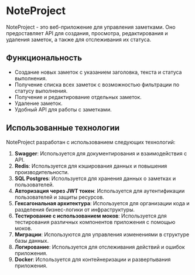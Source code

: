 # NoteProject

NoteProject - это веб-приложение для управления заметками. Оно предоставляет API для создания, просмотра, редактирования и удаления заметок, а также для отслеживания их статуса.

## Функциональность

- Создание новых заметок с указанием заголовка, текста и статуса выполнения.
- Получение списка всех заметок с возможностью фильтрации по статусу выполнения.
- Получение и редактирование отдельных заметок.
- Удаление заметок.
- Удобный API для работы с заметками.

## Использованные технологии

NoteProject разработан с использованием следующих технологий:

1. **Swagger**: Используется для документирования и взаимодействия с API.
2. **Redis**: Используется для кэширования данных и повышения производительности.
3. **SQL Postgres**: Используется для хранения данных о заметках и пользователей.
4. **Авторизация через JWT токен**: Используется для аутентификации пользователей и защиты ресурсов.
5. **Гексагональная архитектура**: Используется для организации кода и разделения бизнес-логики от инфраструктуры.
6. **Тестирование с использованием моков**: Используется для тестирования различных компонентов приложения с помощью моков.
7. **Миграции**: Используются для управления изменениями в структуре базы данных.
8. **Логирование**: Используется для отслеживания действий и ошибок приложения.
9. **Docker**: Используется для контейнеризации и развертывания приложения.